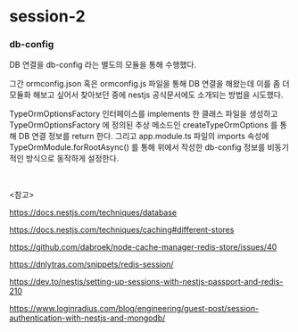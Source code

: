 # session-2

### db-config

DB 연결을 db-config 라는 별도의 모듈을 통해 수행했다. 

그간 ormconfig.json 혹은 ormconfig.js 파일을 통해 DB 연결을 해왔는데 이를 좀 더 모듈화 해보고 싶어서 찾아보던 중에 nestjs 공식문서에도 소개되는 방법을 시도했다. 

TypeOrmOptionsFactory 인터페이스를 implements 한 클래스 파일을 생성하고 TypeOrmOptionsFactory 에 정의된 추상 메소드인 createTypeOrmOptions 를 통해 DB 연결 정보를 return 한다. 그리고 app.module.ts 파일의 imports 속성에 TypeOrmModule.forRootAsync() 를 통해 위에서 작성한 db-config 정보를 비동기적인 방식으로 동작하게 설정한다.

<br>

<참고>

https://docs.nestjs.com/techniques/database

https://docs.nestjs.com/techniques/caching#different-stores

https://github.com/dabroek/node-cache-manager-redis-store/issues/40

https://dnlytras.com/snippets/redis-session/

https://dev.to/nestjs/setting-up-sessions-with-nestjs-passport-and-redis-210

https://www.loginradius.com/blog/engineering/guest-post/session-authentication-with-nestjs-and-mongodb/